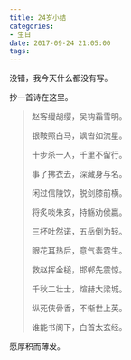 ```yaml
---
title: 24岁小结
categories:
- 生日
date: 2017-09-24 21:05:00
tags:
---
```




没错，我今天什么都没有写。



抄一首诗在这里。





> 赵客缦胡缨，吴钩霜雪明。
>
> 银鞍照白马，飒沓如流星。
>
> 十步杀一人，千里不留行。
>
> 事了拂衣去，深藏身与名。
>
> 闲过信陵饮，脱剑膝前横。
>
> 将炙啖朱亥，持觞劝侯嬴。
>
> 三杯吐然诺，五岳倒为轻。
>
> 眼花耳热后，意气素霓生。 
>
> 救赵挥金槌，邯郸先震惊。
>
> 千秋二壮士，煊赫大梁城。
>
> 纵死侠骨香，不惭世上英。
>
> 谁能书阁下，白首太玄经。





愿厚积而薄发。
